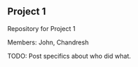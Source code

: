 ## Project 1

Repository for Project 1

Members: John, Chandresh

TODO: Post specifics about who did what.
